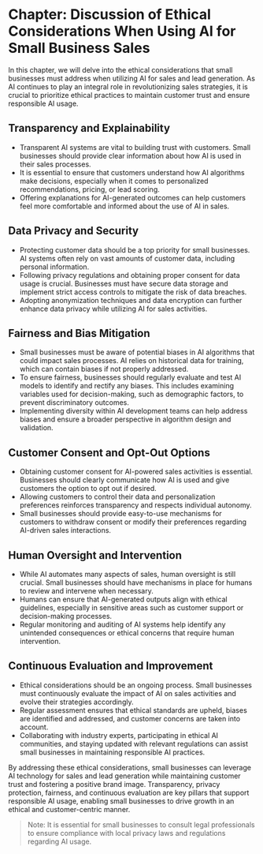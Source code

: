 Chapter: Discussion of Ethical Considerations When Using AI for Small Business Sales
====================================================================================

In this chapter, we will delve into the ethical considerations that small businesses must address when utilizing AI for sales and lead generation. As AI continues to play an integral role in revolutionizing sales strategies, it is crucial to prioritize ethical practices to maintain customer trust and ensure responsible AI usage.

Transparency and Explainability
-------------------------------

* Transparent AI systems are vital to building trust with customers. Small businesses should provide clear information about how AI is used in their sales processes.
* It is essential to ensure that customers understand how AI algorithms make decisions, especially when it comes to personalized recommendations, pricing, or lead scoring.
* Offering explanations for AI-generated outcomes can help customers feel more comfortable and informed about the use of AI in sales.

Data Privacy and Security
-------------------------

* Protecting customer data should be a top priority for small businesses. AI systems often rely on vast amounts of customer data, including personal information.
* Following privacy regulations and obtaining proper consent for data usage is crucial. Businesses must have secure data storage and implement strict access controls to mitigate the risk of data breaches.
* Adopting anonymization techniques and data encryption can further enhance data privacy while utilizing AI for sales activities.

Fairness and Bias Mitigation
----------------------------

* Small businesses must be aware of potential biases in AI algorithms that could impact sales processes. AI relies on historical data for training, which can contain biases if not properly addressed.
* To ensure fairness, businesses should regularly evaluate and test AI models to identify and rectify any biases. This includes examining variables used for decision-making, such as demographic factors, to prevent discriminatory outcomes.
* Implementing diversity within AI development teams can help address biases and ensure a broader perspective in algorithm design and validation.

Customer Consent and Opt-Out Options
------------------------------------

* Obtaining customer consent for AI-powered sales activities is essential. Businesses should clearly communicate how AI is used and give customers the option to opt out if desired.
* Allowing customers to control their data and personalization preferences reinforces transparency and respects individual autonomy.
* Small businesses should provide easy-to-use mechanisms for customers to withdraw consent or modify their preferences regarding AI-driven sales interactions.

Human Oversight and Intervention
--------------------------------

* While AI automates many aspects of sales, human oversight is still crucial. Small businesses should have mechanisms in place for humans to review and intervene when necessary.
* Humans can ensure that AI-generated outputs align with ethical guidelines, especially in sensitive areas such as customer support or decision-making processes.
* Regular monitoring and auditing of AI systems help identify any unintended consequences or ethical concerns that require human intervention.

Continuous Evaluation and Improvement
-------------------------------------

* Ethical considerations should be an ongoing process. Small businesses must continuously evaluate the impact of AI on sales activities and evolve their strategies accordingly.
* Regular assessment ensures that ethical standards are upheld, biases are identified and addressed, and customer concerns are taken into account.
* Collaborating with industry experts, participating in ethical AI communities, and staying updated with relevant regulations can assist small businesses in maintaining responsible AI practices.

By addressing these ethical considerations, small businesses can leverage AI technology for sales and lead generation while maintaining customer trust and fostering a positive brand image. Transparency, privacy protection, fairness, and continuous evaluation are key pillars that support responsible AI usage, enabling small businesses to drive growth in an ethical and customer-centric manner.
> Note: It is essential for small businesses to consult legal professionals to ensure compliance with local privacy laws and regulations regarding AI usage.
